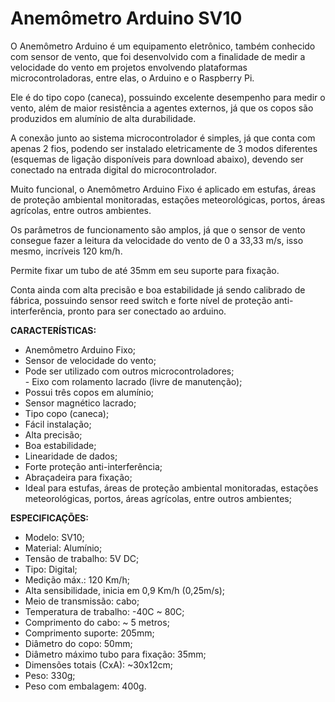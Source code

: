 # Anemômetro Arduino SV10

O Anemômetro Arduino é um equipamento eletrônico, também conhecido com sensor de vento, que foi desenvolvido com a finalidade de medir a velocidade do vento em projetos envolvendo plataformas microcontroladoras, entre elas, o Arduino e o Raspberry Pi.

Ele é do tipo copo (caneca), possuindo excelente desempenho para medir o vento, além de maior resistência a agentes externos, já que os copos são produzidos em alumínio de alta durabilidade.

A conexão junto ao sistema microcontrolador é simples, já que conta com apenas 2 fios, podendo ser instalado eletricamente de 3 modos diferentes (esquemas de ligação disponíveis para download abaixo), devendo ser conectado na entrada digital do microcontrolador.

Muito funcional, o Anemômetro Arduino Fixo é aplicado em estufas, áreas de proteção ambiental monitoradas, estações meteorológicas, portos, áreas agrícolas, entre outros ambientes.

Os parâmetros de funcionamento são amplos, já que o sensor de vento consegue fazer a leitura da velocidade do vento de 0 a 33,33 m/s, isso mesmo, incríveis 120 km/h.

Permite fixar um tubo de até 35mm em seu suporte para fixação.

Conta ainda com alta precisão e boa estabilidade já sendo calibrado de fábrica, possuindo sensor reed switch e forte nível de proteção anti-interferência, pronto para ser conectado ao arduino.

**CARACTERÍSTICAS:**
- Anemômetro Arduino Fixo;  
- Sensor de velocidade do vento;  
- Pode ser utilizado com outros microcontroladores;  
- Eixo com rolamento lacrado (livre de manutenção);  
- Possui três copos em alumínio;  
- Sensor magnético lacrado;  
- Tipo copo (caneca);  
- Fácil instalação;  
- Alta precisão;  
- Boa estabilidade;  
- Linearidade de dados;  
- Forte proteção anti-interferência;  
- Abraçadeira para fixação;  
- Ideal para estufas, áreas de proteção ambiental monitoradas, estações meteorológicas, portos, áreas agrícolas, entre outros ambientes;

**ESPECIFICAÇÕES:**
- Modelo: SV10;
- Material: Alumínio;
- Tensão de trabalho: 5V DC;
- Tipo: Digital;
- Medição máx.: 120 Km/h;
- Alta sensibilidade, inicia em 0,9 Km/h (0,25m/s);
- Meio de transmissão: cabo;
- Temperatura de trabalho: -40C ~ 80C;
- Comprimento do cabo: ~ 5 metros;
- Comprimento suporte: 205mm;
- Diâmetro do copo: 50mm;
- Diâmetro máximo tubo para fixação: 35mm;
- Dimensões totais (CxA): ~30x12cm;
- Peso: 330g;
- Peso com embalagem: 400g.